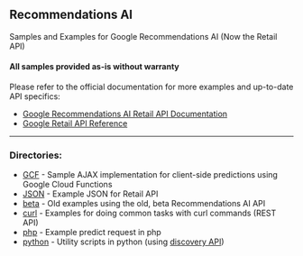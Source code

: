 ## Recommendations AI

Samples and Examples for Google Recommendations AI (Now the Retail API)

#### All samples provided as-is without warranty

Please refer to the official documentation for more examples and up-to-date API specifics:

* [Google Recommendations AI Retail API Documentation](https://cloud.google.com/retail/recommendations-ai/docs)
* [Google Retail API Reference](https://cloud.google.com/retail/docs/reference/rest)

***
### Directories:
- [GCF](/GCF/) - Sample AJAX implementation for client-side predictions using Google Cloud Functions
- [JSON](/JSON/) - Example JSON for Retail API
- [beta](/beta/) - Old examples using the old, beta Recommendations AI API
- [curl](/curl/) - Examples for doing common tasks with curl commands (REST API)
- [php](/php/) - Example predict request in php
- [python](/python/) - Utility scripts in python (using [discovery API](https://developers.google.com/discovery/))
